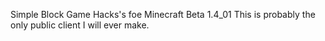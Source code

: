 Simple Block Game Hacks's foe Minecraft Beta 1.4_01
  This is probably the only public client I will ever make.
